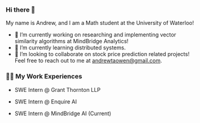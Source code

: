 ### Hi there 👋

<!--
**AndrewTaoWen/AndrewTaoWen** is a ✨ _special_ ✨ repository because its `README.md` (this file) appears on your GitHub profile.

Here are some ideas to get you started:

andrewtaowen@gmail.com.
- 🤔 I’m looking for help with ...
- 💬 Ask me about ...
- 📫 How to reach me: ...
- 😄 Pronouns: ...
- ⚡ Fun fact: ...
-->

My name is Andrew, and I am a Math student at the University of Waterloo!

- 🔭 I’m currently working on researching and implementing vector similarity algorithms at MindBridge Analytics!
- 🌱 I’m currently learning distributed systems.
- 👯 I’m looking to collaborate on stock price prediction related projects! Feel free to reach out to me at [andrewtaowen@gmail.com](andrewtaowen@gmail.com).
   
### 👨‍💻 My Work Experiences
- SWE Intern @ Grant Thornton LLP

- SWE Intern @ Enquire AI

- SWE Intern @ MindBridge AI (Current)

